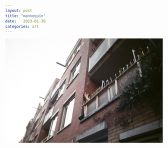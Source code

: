 ```yaml
---
layout: post
title: "mannequin"
date:   2023-01-30
categories: art
---
```


![mannequin](/img/arts/nikon-fm/mannequin.jpg)
